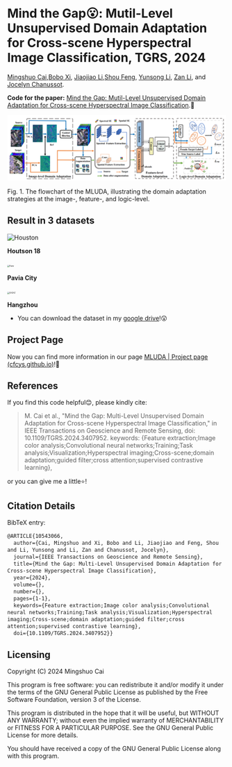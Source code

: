 # Mind the Gap😮: Mutil-Level Unsupervised Domain Adaptation for Cross-scene Hyperspectral Image Classification, TGRS, 2024

[Mingshuo Cai](https://cfcys.github.io/),[Bobo Xi](https://scholar.google.com/citations?user=O4O-s4AAAAAJ&hl=zh-CN), [Jiaojiao Li](https://scholar.google.com/citations?user=Ccu3-acAAAAJ&hl=zh-CN&oi=sra),[Shou Feng](https://homepage.hrbeu.edu.cn/web/fengshou), [Yunsong Li](https://dblp.uni-trier.de/pid/87/5840.html), [Zan Li](https://web.xidian.edu.cn/zanli/), and [Jocelyn Chanussot](https://jocelyn-chanussot.net/).

**Code for the paper:** [Mind the Gap: Mutil-Level Unsupervised Domain Adaptation for Cross-scene Hyperspectral Image Classification](https://ieeexplore.ieee.org/document/10543066).🤩

![Houston](images/main.png)

Fig. 1. The flowchart of the MLUDA, illustrating the domain adaptation strategies at the image-, feature-, and logic-level.

## Result in 3 datasets

![Houston](images/Houston.gif)

**Houtson 18**

<img src="images/Pavia.gif" alt="Pavia" style="zoom: 30%;" />

**Pavia City**

<img src="images/SH2HZ.gif" alt="SH2HZ" style="zoom: 30%;" />

**Hangzhou**

* You can download the dataset in my [google drive](https://drive.google.com/drive/folders/1MbNQZD7Fwo1zSJwzvKCmmqOuEgerWdJe?usp=sharing)!😲

## Project Page 

Now you can find more information in our page [MLUDA | Project page (cfcys.github.io)](https://cfcys.github.io/paper/MLUDA.html)!🥳

References
--

If you find this code helpful😊, please kindly cite:

> M. Cai et al., "Mind the Gap: Multi-Level Unsupervised Domain Adaptation for Cross-scene Hyperspectral Image Classification," in IEEE Transactions on Geoscience and Remote Sensing, doi: 10.1109/TGRS.2024.3407952.
> keywords: {Feature extraction;Image color analysis;Convolutional neural networks;Training;Task analysis;Visualization;Hyperspectral imaging;Cross-scene;domain adaptation;guided filter;cross attention;supervised contrastive learning},

or you can give me a little⭐!

Citation Details
--

BibTeX entry:

```
@ARTICLE{10543066,
  author={Cai, Mingshuo and Xi, Bobo and Li, Jiaojiao and Feng, Shou and Li, Yunsong and Li, Zan and Chanussot, Jocelyn},
  journal={IEEE Transactions on Geoscience and Remote Sensing}, 
  title={Mind the Gap: Multi-Level Unsupervised Domain Adaptation for Cross-scene Hyperspectral Image Classification}, 
  year={2024},
  volume={},
  number={},
  pages={1-1},
  keywords={Feature extraction;Image color analysis;Convolutional neural networks;Training;Task analysis;Visualization;Hyperspectral imaging;Cross-scene;domain adaptation;guided filter;cross attention;supervised contrastive learning},
  doi={10.1109/TGRS.2024.3407952}}
```

Licensing
--

Copyright (C) 2024 Mingshuo Cai

This program is free software: you can redistribute it and/or modify it under the terms of the GNU General Public License as published by the Free Software Foundation, version 3 of the License.

This program is distributed in the hope that it will be useful, but WITHOUT ANY WARRANTY; without even the implied warranty of MERCHANTABILITY or FITNESS FOR A PARTICULAR PURPOSE. See the GNU General Public License for more details.

You should have received a copy of the GNU General Public License along with this program.
